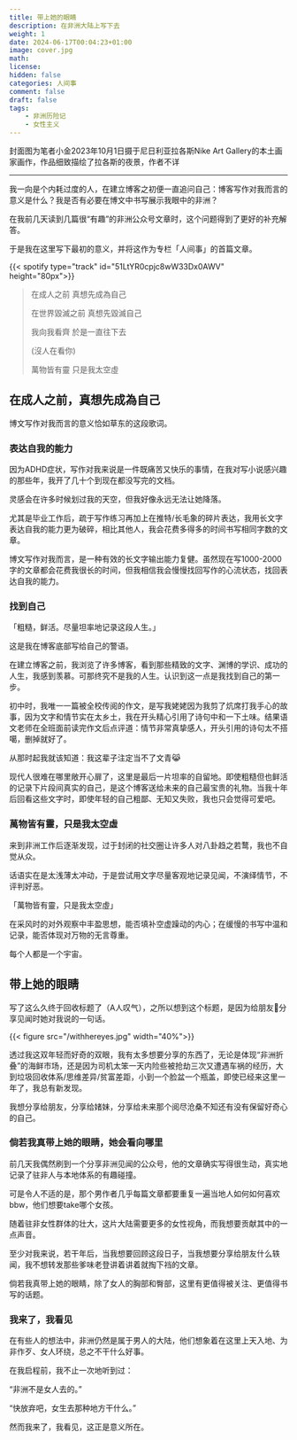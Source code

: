 ```yaml
---
title: 带上她的眼睛
description: 在非洲大陆上写下去
weight: 1
date: 2024-06-17T00:04:23+01:00
image: cover.jpg
math: 
license: 
hidden: false
categories: 人间事
comment: false
draft: false
tags:
    - 非洲历险记
    - 女性主义
---
```

封面图为笔者小金2023年10月1日摄于尼日利亚拉各斯Nike Art Gallery的本土画家画作，作品细致描绘了拉各斯的夜景，作者不详

---

我一向是个内耗过度的人，在建立博客之初便一直追问自己：博客写作对我而言的意义是什么？我是否有必要在博文中书写展示我眼中的非洲？

在我前几天读到几篇很“有趣”的非洲公众号文章时，这个问题得到了更好的补充解答。

于是我在这里写下最初的意义，并将这作为专栏「人间事」的首篇文章。

{{< spotify type="track" id="51LtYR0cpjc8wW33Dx0AWV" height="80px">}}

> 在成人之前 真想先成為自己
> 
> 在世界毀滅之前 真想先毀滅自己
>
> 我向我看齊 於是一直往下去 
>
> (沒人在看你)
>
> 萬物皆有靈 只是我太空虛

## 在成人之前，真想先成為自己

博文写作对我而言的意义恰如草东的这段歌词。

### 表达自我的能力

因为ADHD症状，写作对我来说是一件既痛苦又快乐的事情，在我对写小说感兴趣的那些年，我开了几十个到现在都没写完的文档。

灵感会在许多时候划过我的天空，但我好像永远无法让她降落。

尤其是毕业工作后，疏于写作练习再加上在推特/长毛象的碎片表达，我用长文字表达自我的能力更为破碎，相比其他人，我会花费多得多的时间书写相同字数的文章。

博文写作对我而言，是一种有效的长文字输出能力复健。虽然现在写1000-2000字的文章都会花费我很长的时间，但我相信我会慢慢找回写作的心流状态，找回表达自我的能力。

### 找到自己

「粗糙，鲜活。尽量坦率地记录这段人生。」

这是我在博客底部写给自己的警语。

在建立博客之前，我浏览了许多博客，看到那些精致的文字、渊博的学识、成功的人生，我感到羡慕。可那终究不是我的人生。认识到这一点是我找到自己的第一步。

初中时，我唯一一篇被全校传阅的作文，是写我姥姥因为我剪了炕席打我手心的故事，因为文字和情节实在太乡土，我在开头精心引用了诗句中和一下土味。结果语文老师在全班面前读完作文后点评道：情节非常真挚感人，开头引用的诗句太不搭噶，删掉就好了。

从那时起我就该知道：我这辈子注定当不了文青😹

现代人很难在哪里敞开心扉了，这里是最后一片坦率的自留地。即使粗糙但也鲜活的记录下片段间真实的自己，是这个博客送给未来的自己最宝贵的礼物。当我十年后回看这些文字时，即使年轻的自己粗鄙、无知又失败，我也只会觉得可爱吧。


### 萬物皆有靈，只是我太空虛

来到非洲工作后逐渐发现，过于封闭的社交圈让许多人对八卦趋之若鹜，我也不自觉从众。

话语实在是太浅薄太冲动，于是尝试用文字尽量客观地记录见闻，不演绎情节，不评判好恶。

「萬物皆有靈，只是我太空虛」

在采风时的对外观察中丰盈思想，能否填补空虚躁动的内心；在缓慢的书写中温和记录，能否体现对万物的无言尊重。

每个人都是一个宇宙。

## 带上她的眼睛

写了这么久终于回收标题了（A人叹气），之所以想到这个标题，是因为给朋友🌙分享见闻时她对我说的一句话。

{{< figure src="/withhereyes.jpg" width="40%">}}

透过我这双年轻而好奇的双眼，我有太多想要分享的东西了，无论是体现“非洲折叠”的海鲜市场，还是因为司机太笨一天内险些被抢劫三次又遭遇车祸的经历，大到垃圾回收体系/思维差异/贫富差距，小到一个脸盆一个瓶盖，即使已经来这里一年了，我总有新发现。

我想分享给朋友，分享给媎妹，分享给未来那个阅尽沧桑不知还有没有保留好奇心的自己。

### 倘若我真带上她的眼睛，她会看向哪里

前几天我偶然刷到一个分享非洲见闻的公众号，他的文章确实写得很生动，真实地记录了驻非人与本地体系的有趣碰撞。

可是令人不适的是，那个男作者几乎每篇文章都要重复一遍当地人如何如何喜欢bbw，他们想要take哪个女孩。

随着驻非女性群体的壮大，这片大陆需要更多的女性视角，而我想要贡献其中的一点声音。

至少对我来说，若干年后，当我想要回顾这段日子，当我想要分享给朋友什么轶闻，我不想转发那些爹味老登讲着讲着就掏下裆的文章。

倘若我真带上她的眼睛，除了女人的胸部和臀部，这里有更值得被关注、更值得书写的话题。

### 我来了，我看见

在有些人的想法中，非洲仍然是属于男人的大陆，他们想象着在这里上天入地、为非作歹、女人环绕，总之不干什么好事。

在我启程前，我不止一次地听到过：

“非洲不是女人去的。”

“快放弃吧，女生去那种地方干什么。”

然而我来了，我看见，这正是意义所在。